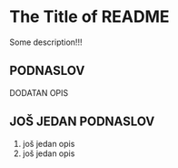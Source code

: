 # The Title of README

Some description!!!

## PODNASLOV
DODATAN OPIS

## JOŠ JEDAN PODNASLOV
1. još jedan opis
2. još jedan opis